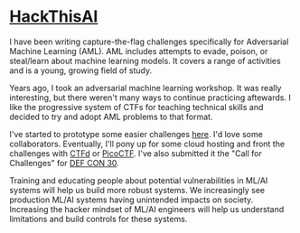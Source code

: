 # [HackThisAI](https://github.com/JosephTLucas/HackThisAI)

I have been writing capture-the-flag challenges specifically for Adversarial Machine Learning (AML). AML includes attempts to evade, poison, or steal/learn about machine learning models. It covers a range of activities and is a young, growing field of study.

Years ago, I took an adversarial machine learning workshop. It was really interesting, but there weren't many ways to continue practicing aftewards. I like the progressive system of CTFs for teaching technical skills and decided to try and adopt AML problems to that format.

I've started to prototype some easier challenges [here](https://github.com/JosephTLucas/HackThisAI). I'd love some collaborators. Eventually, I'll pony up for some cloud hosting and front the challenges with [CTFd](https://ctfd.io/) or [PicoCTF](https://picoctf.org/). I've also submitted it the "Call for Challenges" for [DEF CON 30](https://defcon.org/).

Training and educating people about potential vulnerabilities in ML/AI systems will help us build more robust systems. We increasingly see production ML/AI systems having unintended impacts on society. Increasing the hacker mindset of ML/AI engineers will help us understand limitations and build controls for these systems.
